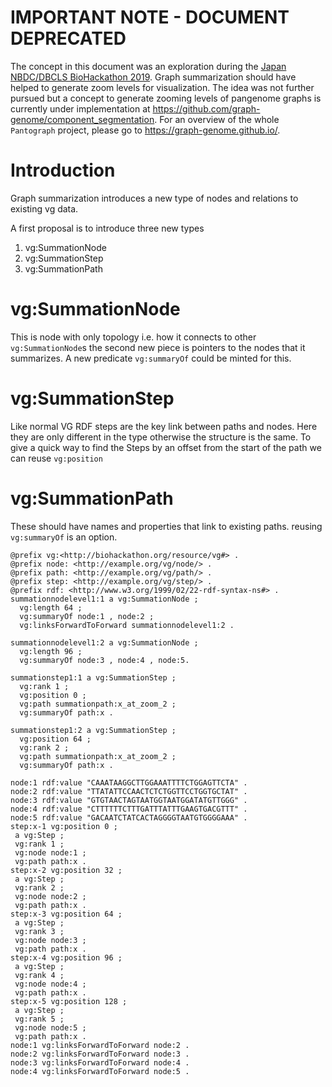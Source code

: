 # IMPORTANT NOTE - DOCUMENT DEPRECATED
The concept in this document was an exploration during the [Japan NBDC/DBCLS BioHackathon 2019](http://2019.biohackathon.org/). Graph summarization should have helped to generate zoom levels for visualization. The idea was not further pursued but a concept to generate zooming levels of pangenome graphs is currently under implementation at https://github.com/graph-genome/component_segmentation. For an overview of the whole `Pantograph` project, please go to https://graph-genome.github.io/.

# Introduction
Graph summarization introduces a new type of nodes and relations to existing vg data.

A first proposal is to introduce three new types
1. vg:SummationNode
2. vg:SummationStep
3. vg:SummationPath

# vg:SummationNode

This is node with only topology i.e. how it connects to other `vg:SummationNode`s 
the second new piece is pointers to the nodes that it summarizes. A new predicate `vg:summaryOf` 
could be minted for this.

# vg:SummationStep

Like normal VG RDF steps are the key link between paths and nodes. Here they
are only different in the type otherwise the structure is the same.
To give a quick way to find the Steps by an offset from the start of the path we can reuse
`vg:position`

# vg:SummationPath 

These should have names and properties that link to existing paths. reusing  `vg:summaryOf` is an option.


```turtle
@prefix vg:<http://biohackathon.org/resource/vg#> . 
@prefix node: <http://example.org/vg/node/> . 
@prefix path: <http://example.org/vg/path/> . 
@prefix step: <http://example.org/vg/step/> . 
@prefix rdf: <http://www.w3.org/1999/02/22-rdf-syntax-ns#> . 
summationnodelevel1:1 a vg:SummationNode ;
  vg:length 64 ;
  vg:summaryOf node:1 , node:2 ;
  vg:linksForwardToForward summationnodelevel1:2 .

summationnodelevel1:2 a vg:SummationNode ;
  vg:length 96 ;
  vg:summaryOf node:3 , node:4 , node:5.

summationstep1:1 a vg:SummationStep ;
  vg:rank 1 ;
  vg:position 0 ;
  vg:path summationpath:x_at_zoom_2 ;
  vg:summaryOf path:x .

summationstep1:2 a vg:SummationStep ;
  vg:position 64 ;
  vg:rank 2 ;
  vg:path summationpath:x_at_zoom_2 ;  
  vg:summaryOf path:x .

node:1 rdf:value "CAAATAAGGCTTGGAAATTTTCTGGAGTTCTA" . 
node:2 rdf:value "TTATATTCCAACTCTCTGGTTCCTGGTGCTAT" . 
node:3 rdf:value "GTGTAACTAGTAATGGTAATGGATATGTTGGG" . 
node:4 rdf:value "CTTTTTTCTTTGATTTATTTGAAGTGACGTTT" . 
node:5 rdf:value "GACAATCTATCACTAGGGGTAATGTGGGGAAA" . 
step:x-1 vg:position 0 ; 
 a vg:Step ;
 vg:rank 1 ; 
 vg:node node:1 ; 
 vg:path path:x . 
step:x-2 vg:position 32 ; 
 a vg:Step ;
 vg:rank 2 ; 
 vg:node node:2 ; 
 vg:path path:x . 
step:x-3 vg:position 64 ; 
 a vg:Step ;
 vg:rank 3 ; 
 vg:node node:3 ; 
 vg:path path:x . 
step:x-4 vg:position 96 ; 
 a vg:Step ;
 vg:rank 4 ; 
 vg:node node:4 ; 
 vg:path path:x . 
step:x-5 vg:position 128 ; 
 a vg:Step ;
 vg:rank 5 ; 
 vg:node node:5 ; 
 vg:path path:x . 
node:1 vg:linksForwardToForward node:2 . 
node:2 vg:linksForwardToForward node:3 . 
node:3 vg:linksForwardToForward node:4 . 
node:4 vg:linksForwardToForward node:5 . 
```